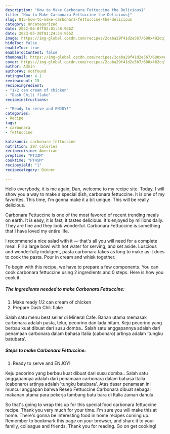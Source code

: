 ```yaml
---
description: "How to Make Carbonara Fettuccine the Delicious}"
title: "How to Make Carbonara Fettuccine the Delicious}"
slug: 815-how-to-make-carbonara-fettuccine-the-delicious
category: Uncategorized
date: 2022-06-07T02:01:48.966Z
date: 2023-05-20T01:24:54.955Z
image: https://img-global.cpcdn.com/recipes/2caba29f41d2e5b7/680x482cq70/carbonara-fettuccine-recipe-main-photo.jpg
hideToc: false
enableToc: true
enableTocContent: false
thumbnail: https://img-global.cpcdn.com/recipes/2caba29f41d2e5b7/680x482cq70/carbonara-fettuccine-recipe-main-photo.jpg
cover: https://img-global.cpcdn.com/recipes/2caba29f41d2e5b7/680x482cq70/carbonara-fettuccine-recipe-main-photo.jpg
author: Admin
authorAv: notfound
ratingvalue: 4.1
reviewcount: 15
recipeingredient:
- "1/2 can cream of chicken"
- "Dash Chili flake"
recipeinstructions:

- "Ready to serve and ENJOY!"
categories:
- Recipe
tags:
- carbonara
- fettuccine

katakunci: carbonara fettuccine 
nutrition: 297 calories
recipecuisine: American
preptime: "PT33M"
cooktime: "PT45M"
recipeyield: "1"
recipecategory: Dinner

---
```



Hello everybody, it is me again, Dan, welcome to my recipe site. Today, I will show you a way to make a special dish, carbonara fettuccine. It is one of my favorites. This time, I'm gonna make it a bit unique. This will be really delicious.

Carbonara Fettuccine is one of the most favored of recent trending meals on earth. It is easy, it is fast, it tastes delicious. It's enjoyed by millions daily. They are fine and they look wonderful. Carbonara Fettuccine is something that I have loved my entire life.

I recommend a nice salad with it — that&#39;s all you will need for a complete meal. Fill a large bowl with hot water for serving, and set aside. Luscious and wonderfully indulgent, pasta carbonara takes as long to make as it does to cook the pasta. Pour in cream and whisk together.


To begin with this recipe, we have to prepare a few components. You can cook carbonara fettuccine using 2 ingredients and 0 steps. Here is how you cook it.

<!--inarticleads1-->

##### The ingredients needed to make Carbonara Fettuccine:

1. Make ready 1/2 can cream of chicken
1. Prepare Dash Chili flake


Salah satu menu best seller di Mineral Cafe. Bahan utama memasak carbonara adalah pasta, telur, pecorino dan lada hitam. Keju pecorino yang berbau kuat dibuat dari susu domba.. Salah satu anggapannya adalah dari penamaan carbonara dalam bahasa Italia (cabonaro) artinya adalah &#39;tungku batubara&#39;. 

<!--inarticleads2-->

##### Steps to make Carbonara Fettuccine:


1. Ready to serve and ENJOY!

Keju pecorino yang berbau kuat dibuat dari susu domba.. Salah satu anggapannya adalah dari penamaan carbonara dalam bahasa Italia (cabonaro) artinya adalah &#39;tungku batubara&#39;. Atas dasar penamaan ini muncul anggapan bahwa Resep Fettuccine Carbonara dibuat sebagai makanan utama para pekerja tambang batu bara di Italia zaman dahulu. 

So that's going to wrap this up for this special food carbonara fettuccine recipe. Thank you very much for your time. I'm sure you will make this at home. There's gonna be interesting food in home recipes coming up. Remember to bookmark this page on your browser, and share it to your family, colleague and friends. Thank you for reading. Go on get cooking!
